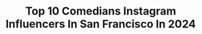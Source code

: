---
title: Top 10 Comedians Instagram Influencers In San Francisco In 2024
description: >-
  Find top comedians Instagram influencers in San Francisco in 2024. Most popular hashtags: #comedy #sanfrancisco #funny #standupcomedy.
platform: Instagram
hits: 14
text_top: See the most popular Instagram profiles on inBeat.
text_bottom: Our search engine has 14 Instagram influencers like this in San Francisco, United States for you to connect with.
profiles:
  - username: "tmurph"
    fullname: >-
      T. Murph️️
    bio: >-
      Road to 1 Mill Tour Dates Detroit 8/1 Boston 8/3 Fort Wayne 8/4 Tulsa 8/18 OKC 8/29 VA Beach 9/8 Chandler 9/20-21 Chicago 10/5 LA 10/13 Get Tix Here👇🏾
    location: "United States"
    followers: 371396
    engagement: 344
    commentsToLikes: 0.059629
    id: ckqh1dtdcpoxh0j23r3tp9v9z
    verified: false
    hashtags: "#thingstodoinchicago, #dadlife, #fyp, #viral"
  - username: "emmawillmann"
    fullname: >-
      Emma Willmann
    bio: >-
      4.12/13 Albany, NY @funnybonealbany 4.19/20 Ohio @toledofunnybone 5.1 Somerville, MA 5.2-4 San Fransisco, CA @punchlinesf 5.7 Los Angeles, CA
    location: "United States"
    followers: 157161
    engagement: 72
    commentsToLikes: 0.034081
    id: ck55jet9mwvtd0i11qa7pejpb
    verified: true
    hashtags: "#laugh, #standup, #crowdwork, #funny"
  - username: "biancacristovao"
    fullname: >-
      Bianca Cristovao
    bio: >-
      Comedian 🇺🇸🇨🇿
    location: "United States"
    followers: 18071
    engagement: 1951
    commentsToLikes: 0.015793
    id: ck8sypd0flhi70j78pgpdpwbo
    verified: false
    hashtags: "#funnyvideos, #standup, #standupcomedy, #datingadvice"
  - username: "marybasmadjian"
    fullname: >-
      Mary Basmadjian
    bio: >-
      Stand up Comedian🎤Actor 🎭Writer 📝Producer 🔏 tiktok: Marybasmadjian For bookings: Info@marybasmadjiancomedy.com Venmo: marybasmadjiancomedy
    location: "United States"
    followers: 66509
    engagement: 303
    commentsToLikes: 0.056305
    id: ck5hg5onm11s80i11gxkzih82
    verified: false
    hashtags: "#vartoushtota, #comedy, #laugh, #laughteristhebestmedicine"
  - username: "techroastshow"
    fullname: >-
      Socially Inept
    bio: >-
      Comedians roast techies TECH ROAST 2042 ‼️ ‼️ ‼️ Re:Re:Re:Repent Tour Tickets out now 👇
    location: "United States"
    followers: 856262
    engagement: 168
    commentsToLikes: 0.008839
    id: clfb0edv62how0j08fhndidiu
    verified: false
    hashtags: "#startuplife, #comedy, #programmerlife, #engineeringlife"
  - username: "thekatiethurston"
    fullname: >-
      Katie Thurston
    bio: >-
      TV Personality | Comedian | Creator @fboyisland on @thecw app for FREE 📺 @city_tv 🇨🇦 📧: pr@vwkteam.com Subscriber Lives | Weekly @ 6PM PDT
    location: "United States"
    followers: 742144
    engagement: 92
    commentsToLikes: 0.020724
    id: ckvrj9jy1dtqf0j23r7rkg7zd
    verified: false
    hashtags: "#sandiego, #comedy, #comedyclips, #comedian"
  - username: "modi_live"
    fullname: >-
      Modi Rosenfeld
    bio: >-
      Comedian/Actor living in NYC. Booking inquiries: info@modilive.com Click link below for upcoming shows! ⬇️
    location: "United States"
    followers: 180442
    engagement: 71
    commentsToLikes: 0.043487
    id: ckpf4p1x10j1s0j23eff9vu5l
    verified: false
    hashtags: "#andheresmodi, #moshiachenergy, #nirnotfar, #nirknowseverything"
  - username: "deandelray"
    fullname: >-
      Dean Delray
    bio: >-
      Comedian Actor Podcaster LET THERE BE TALK
    location: "United States"
    followers: 49355
    engagement: 142
    commentsToLikes: 0.055255
    id: ck5hjsqylh6t50i11lv05a8hb
    verified: true
    hashtags: "#welcomebackkotter, #ripseanconnery, #lettherebetalkpodcast, #mrbungle"
  - username: "jazzysworldtv"
    fullname: >-
      Jazlyn aka Jazzy 🇺🇸🇵🇦
    bio: >-
      Bushwick, Brooklyn 🗽🍎 Reporter/Actress Acct. Managed by/Inquiries: @ninovaldes Tiktok: @iamjazzysworldtv
    location: "United States"
    followers: 893256
    engagement: 309
    commentsToLikes: 0.019403
    id: ckwvisahbvni90j23fcbnjl9h
    verified: false
    hashtags: "#queens, #harlem, #nyc, #love"
  - username: "richardsarvate"
    fullname: >-
      Richard Sarvate
    bio: >-
      ◦ TikTok 1.5M @richardsarvate ◦ Comedy Special @drybarcomedy Support Night of the Living Karens Season TWO ⬇️
    location: "United States"
    followers: 37705
    engagement: 8012
    commentsToLikes: 0.018993
    id: ck8tawr5qte5l0j781oluqozv
    verified: false
    hashtags: "#fantasyfootball, #magicthegathering, #traviskelce, #dadjokes"
---